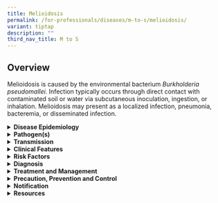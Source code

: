 ```yaml
---
title: Melioidosis
permalink: /for-professionals/diseases/m-to-s/melioidosis/
variant: tiptap
description: ""
third_nav_title: M to S
---
```

<h2>Overview</h2>
<p>Melioidosis is caused by the environmental bacterium <em>Burkholderia pseudomallei. </em>Infection
typically occurs through direct contact with contaminated soil or water
via subcutaneous inoculation, ingestion, or inhalation. Melioidosis may
present as a localized infection, pneumonia, bacteremia, or disseminated
infection.</p>
<div data-type="detailGroup" class="isomer-accordion isomer-accordion-white">
<details class="isomer-details">
<summary><strong>Disease Epidemiology</strong>
</summary>
<div data-type="detailsContent" class="isomer-details-content">
<p>The disease is endemic to Southeast Asia and Northern Australia where <em>B. pseudomallei </em>is
found in soil and surface water. Cases have been reported in Singapore
and elsewhere in Asia, the Pacific, the Americas, the Caribbean and the
Middle East.</p>
</div>
</details>
<details class="isomer-details">
<summary><strong>Pathogen(s)</strong>
</summary>
<div data-type="detailsContent" class="isomer-details-content">
<p><em>Burkholderia pseudomallei</em>
</p>
</div>
</details>
<details class="isomer-details">
<summary><strong>Transmission</strong>
</summary>
<div data-type="detailsContent" class="isomer-details-content">
<p>Transmission of Melioidosis occurs through direct inoculation of contaminated
soil or water through small cuts or abrasions, inhalation of contaminated
soil dust, or through ingestion or aspiration of contaminated water.</p>
<p><strong>Incubation period:</strong> Typically 9 days; range is 1-21 days.
May remain latent for months to years before symptoms develop.</p>
<p><strong>Infectious period:</strong> Not considered contagious; person-to-person
spread is extremely rare.</p>
</div>
</details>
<details class="isomer-details">
<summary><strong>Clinical Features</strong>
</summary>
<div data-type="detailsContent" class="isomer-details-content">
<p>The presentation of Melioidosis is variable and can mimic many other conditions
(e.g. tuberculosis). Melioidosis infections can be subclinical. Common
presentations include:</p>
<ul data-tight="true" class="tight">
<li>
<p>pneumonia</p>
</li>
<li>
<p>localised skin ulcers or abscesses</p>
</li>
<li>
<p>osteomyelitis</p>
</li>
<li>
<p>meningoencephalitis</p>
</li>
</ul>
<p>It should also be considered as a differential in a patient presenting
with visceral abscesses (e.g. liver, spleen, kidney, prostate). Patients
are often bacteraemic and can develop a fulminant infection with septic
shock. The mortality rate is high in these cases. Some patients may present
with a relapse even after appropriate antibiotic therapy for the initial
episode of infection.</p>
</div>
</details>
<details class="isomer-details">
<summary><strong>Risk Factors</strong>
</summary>
<div data-type="detailsContent" class="isomer-details-content">
<p>Occupational (e.g. military, farming, construction work), recreational
(e.g. adventure travellers) or other contact with soil or surface water
is a risk factor.</p>
<p>Those with underlying medical conditions, such as diabetes mellitus, chronic
renal disease and chronic lung disease, are recognised to be at increased
risk of the disease.</p>
</div>
</details>
<details class="isomer-details">
<summary><strong>Diagnosis</strong>
</summary>
<div data-type="detailsContent" class="isomer-details-content">
<p>Melioidosis is diagnosed when a laboratory test detects <em>B. pseudomallei</em> in
samples from blood, sputum, throat swabs, wound specimens, urine or fluid
obtained from infected site via<em> </em>PCR or bacterial culture.</p>
<p>Serology (e.g. indirect haemagglutination test) is not a reliable method
of diagnosis.</p>
</div>
</details>
<details class="isomer-details">
<summary><strong>Treatment and Management</strong>
</summary>
<div data-type="detailsContent" class="isomer-details-content">
<p>Patients require long courses of antibiotics. In the initial intensive
phase of therapy, intravenous antibiotics (ceftazidime or meropenem) are
given for at least 2 weeks.</p>
<p>This is followed by oral eradication therapy, trimethoprim/sulfamethoxazole,
for 3-6 months. In the presence of intolerance or contraindication, amoxicillin-clavulanate
is a less effective oral alternative (ensure dosing is adequate). Abscesses
should be drained when possible.</p>
</div>
</details>
<details class="isomer-details">
<summary><strong>Precaution, Prevention and Control</strong>
</summary>
<div data-type="detailsContent" class="isomer-details-content">
<p>Standard precautions apply in the healthcare setting.</p>
<p>Patients with known risk factors should cover all cuts and minimise contact
with soil and surface water. Protective clothing (gloves and boots) is
recommended for those with occupational exposure to soil and water. In
endemic areas, skin wounds that have become contaminated with soil or surface
water should be immediately and</p>
<p>thoroughly cleaned.</p>
<p>There is no available vaccine for Melioidosis.</p>
</div>
</details>
<details class="isomer-details">
<summary><strong>Notification</strong>
</summary>
<div data-type="detailsContent" class="isomer-details-content">
<p>Melioidosis is a notifiable disease under the Infectious Diseases Act.</p>
<ul data-tight="true" class="tight">
<li>
<p>Who should notify:</p>
<ul data-tight="true" class="tight">
<li>
<p>Laboratories</p>
</li>
</ul>
</li>
<li>
<p>When to notify:</p>
<ul data-tight="true" class="tight">
<li>
<p>Laboratories – upon laboratory confirmation</p>
</li>
</ul>
</li>
<li>
<p>How to notify:</p>
<ul data-tight="true" class="tight">
<li>
<p>Submit MD13 Notification of Infectious Diseases Form via CDLENS (<a href="http://www.cdlens.moh.gov.sg" rel="noopener noreferrer nofollow" target="_blank">http://www.cdlens.moh.gov.sg</a>)
or fax (6221-5528/38/67)</p>
</li>
</ul>
</li>
<li>
<p>Timeline on notification:</p>
<ul data-tight="true" class="tight">
<li>
<p>Within 72 hours</p>
</li>
</ul>
</li>
</ul>
</div>
</details>
<details class="isomer-details">
<summary><strong>Resources</strong>
</summary>
<div data-type="detailsContent" class="isomer-details-content">
<p>Please refer to the <a href="https://www.moh.gov.sg/resources-statistics/infectious-disease-statistics/2024/weekly-infectious-diseases-bulletin" rel="noopener noreferrer nofollow" target="_blank">MOH Weekly Infectious Diseases Bulletin</a> for
the numbers of confirmed Melioidosis cases in Singapore.</p>
<p>For more information on Melioidosis, please refer to the <a href="https://www.cdc.gov/melioidosis/about/index.html" rel="noopener noreferrer nofollow" target="_blank">CDC</a> website.</p>
<p>For general travel advisory, please refer to <a href="https://www.moh.gov.sg/diseases-updates/health-advisory-for-travellers" rel="noopener noreferrer nofollow" target="_blank">Health Advisory for Travellers</a>.</p>
</div>
</details>
</div>
<p></p>